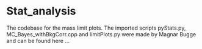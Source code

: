 # Stat_analysis
The codebase for the mass limit plots. The imported scripts pyStats.py, MC_Bayes_withBkgCorr.cpp and limitPlots.py were made by Magnar Bugge and can be found here ...